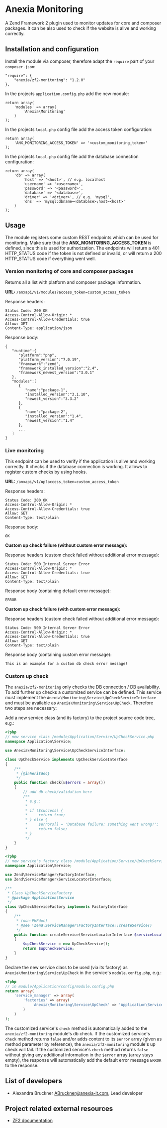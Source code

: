 # Anexia Monitoring

A Zend Framework 2 plugin used to monitor updates for core and composer packages. It can be also used to check
if the website is alive and working correctly.

## Installation and configuration

Install the module via composer, therefore adapt the ``require`` part of your ``composer.json``:
```
"require": {
    "anexia/zf2-monitoring": "1.2.0"
},
```

In the projects ``application.config.php`` add the new module:
```
return array(
    'modules' => array(
        'Anexia\Monitoring'
    )
);
```

In the projects ``local.php`` config file add the access token configuration:
```
return array(
    'ANX_MONITORING_ACCESS_TOKEN' => '<custom_monitoring_token>'
);
```

In the projects ``local.php`` config file add the database connection configuration:
```
return array(
    'db' => array(
        'host' => '<host>', // e.g. localhost
        'username' => '<username>',
        'password' => '<password>',
        'database' => '<database>',
        'driver' => '<driver>', // e.g. 'mysql',
        'dns' => 'mysql:dbname=<database>;host=<host>'
    )
);
```

## Usage

The module registers some custom REST endpoints which can be used for monitoring. Make sure that the
**ANX_MONITORING_ACCESS_TOKEN** is defined, since this is used for authorization. The endpoints will return a 401
HTTP_STATUS code if the token is not defined or invalid, or will return a 200 HTTP_STATUS code if everything went well.

### Version monitoring of core and composer packages

Returns all a list with platform and composer package information.

**URL:** `/anxapi/v1/modules?access_token=custom_access_token`

Response headers:
```
Status Code: 200 OK
Access-Control-Allow-Origin: *
Access-Control-Allow-Credentials: true
Allow: GET
Content-Type: application/json
```

Response body:
```
{
   "runtime":{
      "platform":"php",
      "platform_version":"7.0.19",
      "framework":"zend",
      "framework_installed_version":"2.4",
      "framework_newest_version":"3.0.1"
   },
   "modules":[
      {
         "name":"package-1",
         "installed_version":"3.1.10",
         "newest_version":"3.3.2"
      },
      {
         "name":"package-2",
         "installed_version":"1.4",
         "newest_version":"1.4"
      },
      ...
   ]
}
```

### Live monitoring

This endpoint can be used to verify if the application is alive and working correctly. It checks if the database
connection is working. It allows to register custom checks by using hooks.

**URL:** `/anxapi/v1/up?access_token=custom_access_token`

Response headers:
```
Status Code: 200 OK
Access-Control-Allow-Origin: *
Access-Control-Allow-Credentials: true
Allow: GET
Content-Type: text/plain
```

Response body:
```
OK
```

**Custom up check failure (without custom error message):**

Response headers (custom check failed without additional error message):
```
Status Code: 500 Internal Server Error
Access-Control-Allow-Origin: *
Access-Control-Allow-Credentials: true
Allow: GET
Content-Type: text/plain
```

Response body (containing default error message):
```
ERROR
```

**Custom up check failure (with custom error message):**

Response headers (custom check failed without additional error message):
```
Status Code: 500 Internal Server Error
Access-Control-Allow-Origin: *
Access-Control-Allow-Credentials: true
Allow: GET
Content-Type: text/plain
```

Response body (containing custom error message):
```
This is an example for a custom db check error message!
```

### Custom up check

The ``anexia/zf2-monitoring`` only checks the DB connection / DB availability.
To add further up checks a customized service can be defined. This service must implement the 
``Anexia\Monitoring\Service\UpCheckServiceInterface`` and must be available as ``Anexia\Monitoring\Service\UpCheck``.
Therefore two steps are necessary:

Add a new service class (and its factory) to the project source code tree, e.g.:
```php
<?php
// new service class /module/Application/Service/UpCheckService.php
namespace Application\Service;

use Anexia\Monitoring\Service\UpCheckServiceInterface;

class UpCheckService implements UpCheckServiceInterface
{
    /**
     * {@inheritdoc}
     */
    public function check(&$errors = array())
    {
        // add db check/validation here
        /**
         * e.g.:
         *
         * if ($success) {
         *     return true;
         * } else {
         *     $errors[] = 'Database failure: something went wrong!';
         *     return false;
         * } 
         */
    }
}
```

```php
<?php
// new service's factory class /module/Application/Service/UpCheckServiceFactory.php
namespace Application\Service;

use Zend\ServiceManager\FactoryInterface;
use Zend\ServiceManager\ServiceLocatorInterface;

/**
 * Class UpCheckServiceFactory
 * @package Application\Service
 */
class UpCheckServiceFactory implements FactoryInterface
{
    /**
     * (non-PHPdoc)
     * @see \Zend\ServiceManager\FactoryInterface::createService()
     */
    public function createService(ServiceLocatorInterface $serviceLocator)
    {
        $upCheckService = new UpCheckService();
        return $upCheckService;
    }
}
```

Declare the new service class to be used (via its factory) as ``Anexia\Monitoring\Service\UpCheck`` in the service's
``module.config.php``, e.g.:
```php
<?php
// in module/Application/config/module.config.php
return array(
    'service_manager' => array(
        'factories' => array(
            'Anexia\Monitoring\Service\UpCheck' => 'Application\Service\UpCheckServiceFactory',
        )
    )
);
```

The customized service's ``check`` method is automatically added to the ``anexia/zf2-monitoring`` module's db check. If the
customized service's ``check`` method returns ``false`` and/or adds content to its ``$error`` array (given as method parameter by
reference), the ``anexia/zf2-monitoring`` module's up check will fail. 
If the customized service's ``check`` method returns ``false`` without giving any additional information in the ``$error`` array
(array stays empty), the response will automatically add the default error message ``ERROR`` to the response. 

## List of developers

* Alexandra Bruckner <ABruckner@anexia-it.com>, Lead developer

## Project related external resources

* [ZF2 documentation](https://framework.zend.com/manual/2.4/en/index.html)
